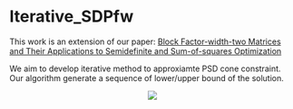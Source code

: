 # Iterative_SDPfw

This work is an extension of our paper: [Block Factor-width-two Matrices and Their Applications to Semidefinite and Sum-of-squares Optimization](https://arxiv.org/abs/1909.11076)

We aim to develop iterative method to approxiamte PSD cone constraint. 
Our algorithm generate a sequence of lower/upper bound of the solution. 
<p align="center">

<img  src="https://user-images.githubusercontent.com/86756536/163081392-e0120b87-d4ff-4d5d-8cc8-05e02096a69b.png">
</p>
